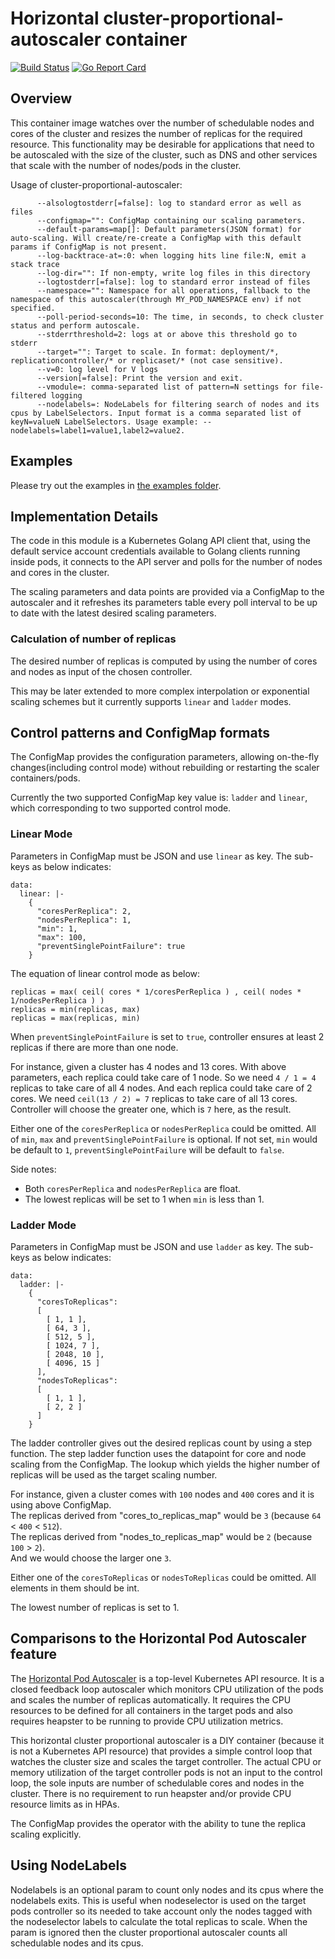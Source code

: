 # Horizontal cluster-proportional-autoscaler container

[![Build Status](https://travis-ci.org/kubernetes-incubator/cluster-proportional-autoscaler.png)](https://travis-ci.org/kubernetes-incubator/cluster-proportional-autoscaler)
[![Go Report Card](https://goreportcard.com/badge/github.com/kubernetes-incubator/cluster-proportional-autoscaler)](https://goreportcard.com/report/github.com/kubernetes-incubator/cluster-proportional-autoscaler)

## Overview

This container image watches over the number of schedulable nodes and cores of the cluster and resizes
the number of replicas for the required resource. This functionality may be desirable for applications
that need to be autoscaled with the size of the cluster, such as DNS and other services that scale
with the number of nodes/pods in the cluster.

Usage of cluster-proportional-autoscaler:

```
      --alsologtostderr[=false]: log to standard error as well as files
      --configmap="": ConfigMap containing our scaling parameters.
      --default-params=map[]: Default parameters(JSON format) for auto-scaling. Will create/re-create a ConfigMap with this default params if ConfigMap is not present.
      --log-backtrace-at=:0: when logging hits line file:N, emit a stack trace
      --log-dir="": If non-empty, write log files in this directory
      --logtostderr[=false]: log to standard error instead of files
      --namespace="": Namespace for all operations, fallback to the namespace of this autoscaler(through MY_POD_NAMESPACE env) if not specified.
      --poll-period-seconds=10: The time, in seconds, to check cluster status and perform autoscale.
      --stderrthreshold=2: logs at or above this threshold go to stderr
      --target="": Target to scale. In format: deployment/*, replicationcontroller/* or replicaset/* (not case sensitive).
      --v=0: log level for V logs
      --version[=false]: Print the version and exit.
      --vmodule=: comma-separated list of pattern=N settings for file-filtered logging
      --nodelabels=: NodeLabels for filtering search of nodes and its cpus by LabelSelectors. Input format is a comma separated list of keyN=valueN LabelSelectors. Usage example: --nodelabels=label1=value1,label2=value2.
```

## Examples

Please try out the examples in [the examples folder](examples/).

## Implementation Details

The code in this module is a Kubernetes Golang API client that, using the default service account credentials
available to Golang clients running inside pods, it connects to the API server and polls for the number of nodes
and cores in the cluster.

The scaling parameters and data points are provided via a ConfigMap to the autoscaler and it refreshes its
parameters table every poll interval to be up to date with the latest desired scaling parameters.

### Calculation of number of replicas

The desired number of replicas is computed by using the number of cores and nodes as input of the chosen controller.

This may be later extended to more complex interpolation or exponential scaling schemes
but it currently supports `linear` and `ladder` modes.

## Control patterns and ConfigMap formats

The ConfigMap provides the configuration parameters, allowing on-the-fly changes(including control mode) without
rebuilding or restarting the scaler containers/pods.

Currently the two supported ConfigMap key value is: `ladder` and `linear`, which corresponding to two supported control mode.

### Linear Mode

Parameters in ConfigMap must be JSON and use `linear` as key. The sub-keys as below indicates:

```
data:
  linear: |-
    {
      "coresPerReplica": 2,
      "nodesPerReplica": 1,
      "min": 1,
      "max": 100,
      "preventSinglePointFailure": true
    }
```

The equation of linear control mode as below:
```
replicas = max( ceil( cores * 1/coresPerReplica ) , ceil( nodes * 1/nodesPerReplica ) )
replicas = min(replicas, max)
replicas = max(replicas, min)
```

When `preventSinglePointFailure` is set to `true`, controller ensures at least 2 replicas
if there are more than one node.

For instance, given a cluster has 4 nodes and 13 cores. With above parameters, each replica could take care of 1 node.
So we need `4 / 1 = 4` replicas to take care of all 4 nodes. And each replica could take care of 2 cores. We need `ceil(13 / 2) = 7`
replicas to take care of all 13 cores. Controller will choose the greater one, which is `7` here, as the result.

Either one of the `coresPerReplica` or `nodesPerReplica` could be omitted. All of  `min`, `max` and
`preventSinglePointFailure` is optional. If not set, `min` would be default to `1`,
`preventSinglePointFailure` will be default to `false`.

Side notes:
- Both `coresPerReplica` and `nodesPerReplica` are float.
- The lowest replicas will be set to 1 when `min` is less than 1.

### Ladder Mode

Parameters in ConfigMap must be JSON and use `ladder` as key. The sub-keys as below indicates:

```
data:
  ladder: |-
    {
      "coresToReplicas":
      [
        [ 1, 1 ],
        [ 64, 3 ],
        [ 512, 5 ],
        [ 1024, 7 ],
        [ 2048, 10 ],
        [ 4096, 15 ]
      ],
      "nodesToReplicas":
      [
        [ 1, 1 ],
        [ 2, 2 ]
      ]
    }
```

The ladder controller gives out the desired replicas count by using a step function.
The step ladder function uses the datapoint for core and node scaling from the ConfigMap.
The lookup which yields the higher number of replicas will be used as the target scaling number.

For instance, given a cluster comes with `100` nodes and `400` cores and it is using above ConfigMap.  
The replicas derived from "cores_to_replicas_map" would be `3` (because `64` < `400` < `512`).  
The replicas derived from "nodes_to_replicas_map" would be `2` (because `100` > `2`).   
And we would choose the larger one `3`.

Either one of the `coresToReplicas` or `nodesToReplicas` could be omitted. All elements in them should
be int.

The lowest number of replicas is set to 1.

## Comparisons to the Horizontal Pod Autoscaler feature

The [Horizontal Pod Autoscaler](http://kubernetes.io/docs/user-guide/horizontal-pod-autoscaling/) is a top-level Kubernetes API resource. It is a closed feedback loop autoscaler which monitors CPU utilization of the pods and scales the number of replicas automatically. It requires the CPU resources to be defined for all containers in the target pods and also requires heapster to be running to provide CPU utilization metrics.

This horizontal cluster proportional autoscaler is a DIY container (because it is not a Kubernetes API resource) that provides a simple control loop that watches the cluster size and scales the target controller. The actual CPU or memory utilization of the target controller pods is not an input to the control loop, the sole inputs are number of schedulable cores and nodes in the cluster.
There is no requirement to run heapster and/or provide CPU resource limits as in HPAs.

The ConfigMap provides the operator with the ability to tune the replica scaling explicitly.

## Using NodeLabels

Nodelabels is an optional param to count only nodes and its cpus where the nodelabels exits. This is useful when nodeselector is used on the target pods controller so its needed to take account only the nodes tagged with the nodeselector labels to calculate the total replicas to scale. When the param is ignored then the cluster proportional autoscaler counts all schedulable nodes and its cpus.
